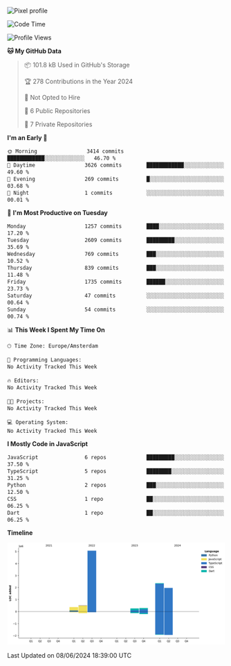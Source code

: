 ![Pixel profile](https://pixel-profile.vercel.app/api/github-stats?username=Atchferox&screen_effect=true&theme=rainbow
)


<!--START_SECTION:waka-->
![Code Time](http://img.shields.io/badge/Code%20Time-387%20hrs%2033%20mins-blue)

![Profile Views](http://img.shields.io/badge/Profile%20Views-0-blue)

**🐱 My GitHub Data** 

> 📦 101.8 kB Used in GitHub's Storage 
 > 
> 🏆 278 Contributions in the Year 2024
 > 
> 🚫 Not Opted to Hire
 > 
> 📜 6 Public Repositories 
 > 
> 🔑 7 Private Repositories 
 > 
**I'm an Early 🐤** 

```text
🌞 Morning                3414 commits        ████████████░░░░░░░░░░░░░   46.70 % 
🌆 Daytime                3626 commits        ████████████░░░░░░░░░░░░░   49.60 % 
🌃 Evening                269 commits         █░░░░░░░░░░░░░░░░░░░░░░░░   03.68 % 
🌙 Night                  1 commits           ░░░░░░░░░░░░░░░░░░░░░░░░░   00.01 % 
```
📅 **I'm Most Productive on Tuesday** 

```text
Monday                   1257 commits        ████░░░░░░░░░░░░░░░░░░░░░   17.20 % 
Tuesday                  2609 commits        █████████░░░░░░░░░░░░░░░░   35.69 % 
Wednesday                769 commits         ███░░░░░░░░░░░░░░░░░░░░░░   10.52 % 
Thursday                 839 commits         ███░░░░░░░░░░░░░░░░░░░░░░   11.48 % 
Friday                   1735 commits        ██████░░░░░░░░░░░░░░░░░░░   23.73 % 
Saturday                 47 commits          ░░░░░░░░░░░░░░░░░░░░░░░░░   00.64 % 
Sunday                   54 commits          ░░░░░░░░░░░░░░░░░░░░░░░░░   00.74 % 
```


📊 **This Week I Spent My Time On** 

```text
🕑︎ Time Zone: Europe/Amsterdam

💬 Programming Languages: 
No Activity Tracked This Week

🔥 Editors: 
No Activity Tracked This Week

🐱‍💻 Projects: 
No Activity Tracked This Week

💻 Operating System: 
No Activity Tracked This Week
```

**I Mostly Code in JavaScript** 

```text
JavaScript               6 repos             █████████░░░░░░░░░░░░░░░░   37.50 % 
TypeScript               5 repos             ████████░░░░░░░░░░░░░░░░░   31.25 % 
Python                   2 repos             ███░░░░░░░░░░░░░░░░░░░░░░   12.50 % 
CSS                      1 repo              ██░░░░░░░░░░░░░░░░░░░░░░░   06.25 % 
Dart                     1 repo              ██░░░░░░░░░░░░░░░░░░░░░░░   06.25 % 
```



**Timeline**

![Lines of Code chart](https://raw.githubusercontent.com/Atchferox/Atchferox/main/assets/bar_graph.png)


 Last Updated on 08/06/2024 18:39:00 UTC
<!--END_SECTION:waka-->
